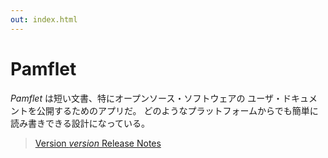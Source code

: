 ```yaml
---
out: index.html
---
```


Pamflet
=======

*Pamflet* は短い文書、特にオープンソース・ソフトウェアの
ユーザ・ドキュメントを公開するためのアプリだ。
どのようなプラットフォームからでも簡単に読み書きできる設計になっている。

> [Version $version$ Release Notes]($notes$)
